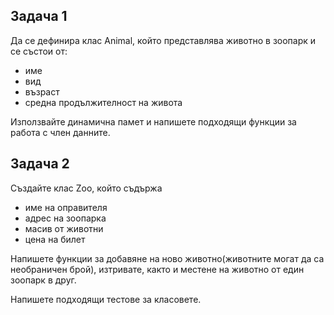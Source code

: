 ## Задача 1

Да се дефинира клас Animal, който представлява животно в зоопарк и се състои от:
  * име
  * вид
  * възраст
  * средна продължителност на живота

Използвайте динамична памет и напишете подходящи функции за работа с член данните.

## Задача 2

Създайте клас Zoo, който съдържа
  * име на оправителя
  * адрес на зоопарка
  * масив от животни
  * цена на билет

Напишете функции за добавяне на ново животно(животните могат да са необраничен брой), изтривате, както и местене на животно от един зоопарк в друг.

Напишете подходящи тестове за класовете.
